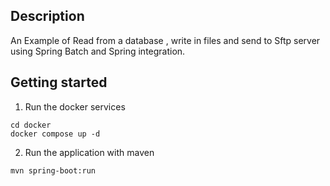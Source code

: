 ## Description

An Example of Read from a database , write in files and send to Sftp server using Spring Batch and Spring integration.

## Getting started


1. Run the docker services
```shell
cd docker
docker compose up -d
```


2. Run the application with maven

```shell
mvn spring-boot:run
```